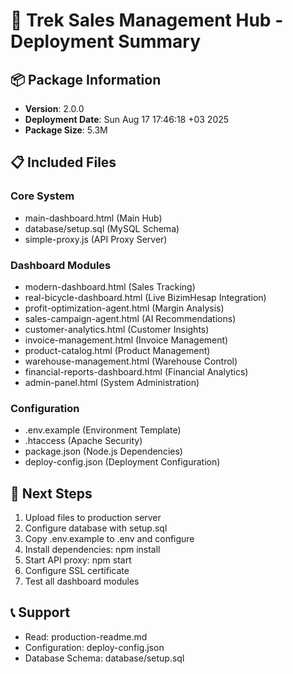 # 🚀 Trek Sales Management Hub - Deployment Summary

## 📦 Package Information
- **Version**: 2.0.0
- **Deployment Date**: Sun Aug 17 17:46:18 +03 2025
- **Package Size**: 5.3M

## 📋 Included Files
### Core System
- main-dashboard.html (Main Hub)
- database/setup.sql (MySQL Schema)
- simple-proxy.js (API Proxy Server)

### Dashboard Modules
- modern-dashboard.html (Sales Tracking)
- real-bicycle-dashboard.html (Live BizimHesap Integration)
- profit-optimization-agent.html (Margin Analysis)
- sales-campaign-agent.html (AI Recommendations)
- customer-analytics.html (Customer Insights)
- invoice-management.html (Invoice Management)
- product-catalog.html (Product Management)
- warehouse-management.html (Warehouse Control)
- financial-reports-dashboard.html (Financial Analytics)
- admin-panel.html (System Administration)

### Configuration
- .env.example (Environment Template)
- .htaccess (Apache Security)
- package.json (Node.js Dependencies)
- deploy-config.json (Deployment Configuration)

## 🚀 Next Steps
1. Upload files to production server
2. Configure database with setup.sql
3. Copy .env.example to .env and configure
4. Install dependencies: npm install
5. Start API proxy: npm start
6. Configure SSL certificate
7. Test all dashboard modules

## 📞 Support
- Read: production-readme.md
- Configuration: deploy-config.json
- Database Schema: database/setup.sql
